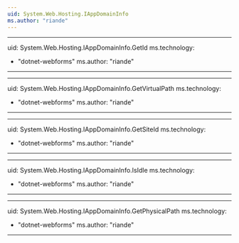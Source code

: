 ```yaml
---
uid: System.Web.Hosting.IAppDomainInfo
ms.author: "riande"
---
```


---
uid: System.Web.Hosting.IAppDomainInfo.GetId
ms.technology: 
  - "dotnet-webforms"
ms.author: "riande"
---

---
uid: System.Web.Hosting.IAppDomainInfo.GetVirtualPath
ms.technology: 
  - "dotnet-webforms"
ms.author: "riande"
---

---
uid: System.Web.Hosting.IAppDomainInfo.GetSiteId
ms.technology: 
  - "dotnet-webforms"
ms.author: "riande"
---

---
uid: System.Web.Hosting.IAppDomainInfo.IsIdle
ms.technology: 
  - "dotnet-webforms"
ms.author: "riande"
---

---
uid: System.Web.Hosting.IAppDomainInfo.GetPhysicalPath
ms.technology: 
  - "dotnet-webforms"
ms.author: "riande"
---

